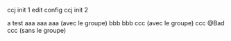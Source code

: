 ccj init 1
edit config
ccj init 2

a test
aaa
aaa
aaa (avec le groupe)
bbb
bbb
ccc (avec le groupe)
ccc @Bad
ccc (sans le groupe)